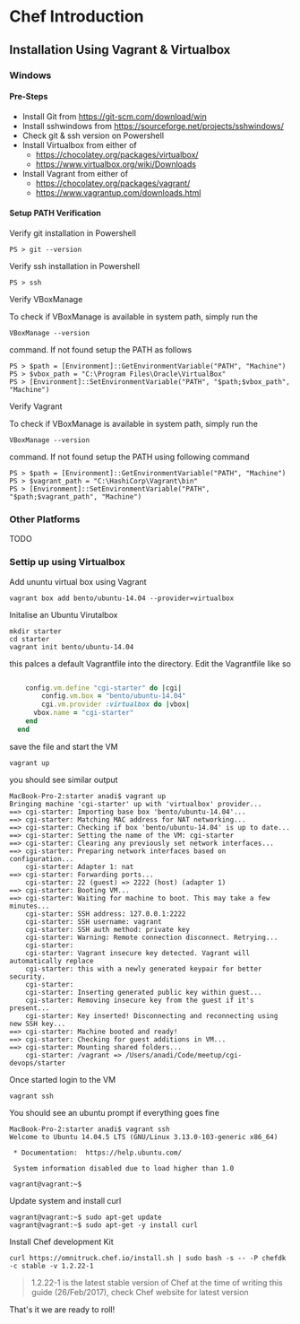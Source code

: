 # Chef Introduction

## Installation Using Vagrant & Virtualbox

### Windows

#### Pre-Steps

* Install Git from https://git-scm.com/download/win
* Install sshwindows from https://sourceforge.net/projects/sshwindows/
* Check git & ssh version on Powershell
* Install Virtualbox from either of
  * https://chocolatey.org/packages/virtualbox/
  * https://www.virtualbox.org/wiki/Downloads
* Install Vagrant from either of
  * https://chocolatey.org/packages/vagrant/
  * https://www.vagrantup.com/downloads.html

#### Setup PATH Verification

Verify git installation in Powershell 
```
PS > git --version
```

Verify ssh installation in Powershell
```
PS > ssh
```

Verify VBoxManage 

To check if VBoxManage is available in system path, simply run the 
```
VBoxManage --version 
```
command. If not found setup the PATH as follows
```
PS > $path = [Environment]::GetEnvironmentVariable("PATH", "Machine")
PS > $vbox_path = "C:\Program Files\Oracle\VirtualBox"
PS > [Environment]::SetEnvironmentVariable("PATH", "$path;$vbox_path", "Machine")
```

Verify Vagrant

To check if VBoxManage is available in system path, simply run the 
```
VBoxManage --version 
```
command. If not found setup the PATH using following command
```
PS > $path = [Environment]::GetEnvironmentVariable("PATH", "Machine")
PS > $vagrant_path = "C:\HashiCorp\Vagrant\bin"
PS > [Environment]::SetEnvironmentVariable("PATH", "$path;$vagrant_path", "Machine")
```

### Other Platforms

TODO

### Settip up using Virtualbox

Add ununtu virtual box using Vagrant 

```
vagrant box add bento/ubuntu-14.04 --provider=virtualbox
```

Initalise an Ubuntu Virutalbox
```
mkdir starter
cd starter
vagrant init bento/ubuntu-14.04
```

this palces a default Vagrantfile into the directory. Edit the Vagrantfile like so

```ruby

	config.vm.define "cgi-starter" do |cgi|
		config.vm.box = "bento/ubuntu-14.04"
		cgi.vm.provider :virtualbox do |vbox|
      vbox.name = "cgi-starter"
    end		
  end

```

save the file and start the VM

```
vagrant up
```

you should see similar output
```
MacBook-Pro-2:starter anadi$ vagrant up
Bringing machine 'cgi-starter' up with 'virtualbox' provider...
==> cgi-starter: Importing base box 'bento/ubuntu-14.04'...
==> cgi-starter: Matching MAC address for NAT networking...
==> cgi-starter: Checking if box 'bento/ubuntu-14.04' is up to date...
==> cgi-starter: Setting the name of the VM: cgi-starter
==> cgi-starter: Clearing any previously set network interfaces...
==> cgi-starter: Preparing network interfaces based on configuration...
    cgi-starter: Adapter 1: nat
==> cgi-starter: Forwarding ports...
    cgi-starter: 22 (guest) => 2222 (host) (adapter 1)
==> cgi-starter: Booting VM...
==> cgi-starter: Waiting for machine to boot. This may take a few minutes...
    cgi-starter: SSH address: 127.0.0.1:2222
    cgi-starter: SSH username: vagrant
    cgi-starter: SSH auth method: private key
    cgi-starter: Warning: Remote connection disconnect. Retrying...
    cgi-starter:
    cgi-starter: Vagrant insecure key detected. Vagrant will automatically replace
    cgi-starter: this with a newly generated keypair for better security.
    cgi-starter:
    cgi-starter: Inserting generated public key within guest...
    cgi-starter: Removing insecure key from the guest if it's present...
    cgi-starter: Key inserted! Disconnecting and reconnecting using new SSH key...
==> cgi-starter: Machine booted and ready!
==> cgi-starter: Checking for guest additions in VM...
==> cgi-starter: Mounting shared folders...
    cgi-starter: /vagrant => /Users/anadi/Code/meetup/cgi-devops/starter
```

Once started login to the VM 

```
vagrant ssh
```

You should see an ubuntu prompt if everything goes fine

```
MacBook-Pro-2:starter anadi$ vagrant ssh
Welcome to Ubuntu 14.04.5 LTS (GNU/Linux 3.13.0-103-generic x86_64)

 * Documentation:  https://help.ubuntu.com/

 System information disabled due to load higher than 1.0

vagrant@vagrant:~$
```

Update system and install curl 

```
vagrant@vagrant:~$ sudo apt-get update
vagrant@vagrant:~$ sudo apt-get -y install curl
```

Install Chef development Kit

```
curl https://omnitruck.chef.io/install.sh | sudo bash -s -- -P chefdk -c stable -v 1.2.22-1
```

> 1.2.22-1 is the latest stable version of Chef at the time of writing this guide (26/Feb/2017), check Chef website for latest version

That's it we are ready to roll!
